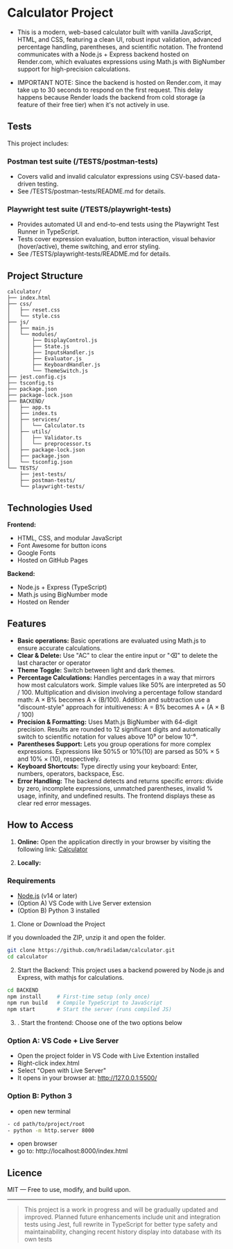 # Calculator Project
- This is a modern, web-based calculator built with vanilla JavaScript, HTML, and CSS, featuring a clean UI, robust input validation, advanced percentage handling, parentheses, and scientific notation. The frontend communicates with a Node.js + Express backend hosted on Render.com, which evaluates expressions using Math.js with BigNumber support for high-precision calculations.

- IMPORTANT NOTE: Since the backend is hosted on Render.com, it may take up to 30 seconds to respond on the first request. This delay happens because Render loads the backend from cold storage (a feature of their free tier) when it's not actively in use. 


## Tests

This project includes:
### Postman test suite (/TESTS/postman-tests)
- Covers valid and invalid calculator expressions using CSV-based data-driven testing.
- See /TESTS/postman-tests/README.md for details.

### Playwright test suite (/TESTS/playwright-tests)
- Provides automated UI and end-to-end tests using the Playwright Test Runner in TypeScript.
- Tests cover expression evaluation, button interaction, visual behavior (hover/active), theme switching, and error styling.
- See /TESTS/playwright-tests/README.md for details.


## Project Structure

```
calculator/
├── index.html
├── css/
│   ├── reset.css
│   └── style.css
├── js/
│   ├── main.js
│   └── modules/
│       ├── DisplayControl.js
│       ├── State.js
│       ├── InputsHandler.js
│       ├── Evaluator.js
│       ├── KeyboardHandler.js
│       └── ThemeSwitch.js
├── jest.config.cjs
├── tsconfig.ts
├── package.json
├── package-lock.json
├── BACKEND/
│   ├── app.ts
│   ├── index.ts
│   ├── services/
│   │   └── Calculator.ts
│   ├── utils/
│   │   ├── Validator.ts
│   │   └── preprocessor.ts
│   ├── package-lock.json
│   ├── package.json
│   └── tsconfig.json
└── TESTS/
    ├── jest-tests/
    ├── postman-tests/
    └── playwright-tests/
```

## Technologies Used

**Frontend:** 
- HTML, CSS, and modular JavaScript
- Font Awesome for button icons
- Google Fonts
- Hosted on GitHub Pages

**Backend:**
- Node.js + Express (TypeScript)
- Math.js using BigNumber mode
- Hosted on Render

## Features
- **Basic operations:** Basic operations are evaluated using Math.js to ensure accurate calculations.
- **Clear & Delete:** Use "AC" to clear the entire input or "⌫" to delete the last character or operator 
- **Theme Toggle:** Switch between light and dark themes.
- **Percentage Calculations:** Handles percentages in a way that mirrors how most calculators work. Simple values like 50% are interpreted as 50 / 100. Multiplication and division involving a percentage follow standard math: A × B% becomes A × (B/100).  Addition and subtraction use a "discount-style" approach for intuitiveness: A = B% becomes A + (A × B / 100)
- **Precision & Formatting:** Uses Math.js BigNumber with 64-digit precision. Results are rounded to 12 significant digits and automatically switch to scientific notation for values above 10⁹ or below 10⁻⁶.
- **Parentheses Support:** Lets you group operations for more complex expressions. Expressions like 50%5 or 10%(10) are parsed as 50% × 5 and 10% × (10), respectively.
- **Keyboard Shortcuts:** Type directly using your keyboard: Enter, numbers, operators, backspace, Esc.
- **Error Handling:** The backend detects and returns specific errors: divide by zero, incomplete expressions, unmatched parentheses, invalid % usage, infinity, and undefined results. The frontend displays these as clear red error messages.


## How to Access

1. **Online:** Open the application directly in your browser by visiting the following link: [Calculator](https://hradiladam.github.io/calculator/)

2. **Locally:** 

### Requirements

- [Node.js](https://nodejs.org/) (v14 or later)
- (Option A) VS Code with Live Server extension
- (Option B) Python 3 installed

1. Clone or Download the Project

If you downloaded the ZIP, unzip it and open the folder.

```bash
git clone https://github.com/hradiladam/calculator.git
cd calculator
```

2. Start the Backend: This project uses a backend powered by Node.js and Express, with mathjs for calculations.

```bash
cd BACKEND
npm install     # First-time setup (only once)
npm run build   # Compile TypeScript to JavaScript
npm start       # Start the server (runs compiled JS)
```


3. . Start the frontend: Choose one of the two options below

### Option A: VS Code + Live Server
- Open the project folder in VS Code with Live Extention installed
- Right-click index.html
- Select "Open with Live Server"
- It opens in your browser at: http://127.0.0.1:5500/

### Option B: Python 3
- open new terminal

```bash
- cd path/to/project/root
- python -m http.server 8000
```

- open browser
- go to: http://localhost:8000/index.html


## Licence
MIT — Free to use, modify, and build upon.


---


> This project is a work in progress and will be gradually updated and improved. Planned future enhancements include unit and integration tests using Jest, full rewrite in TypeScript for better type safety and maintainability, changing recent history display into database with its own tests

